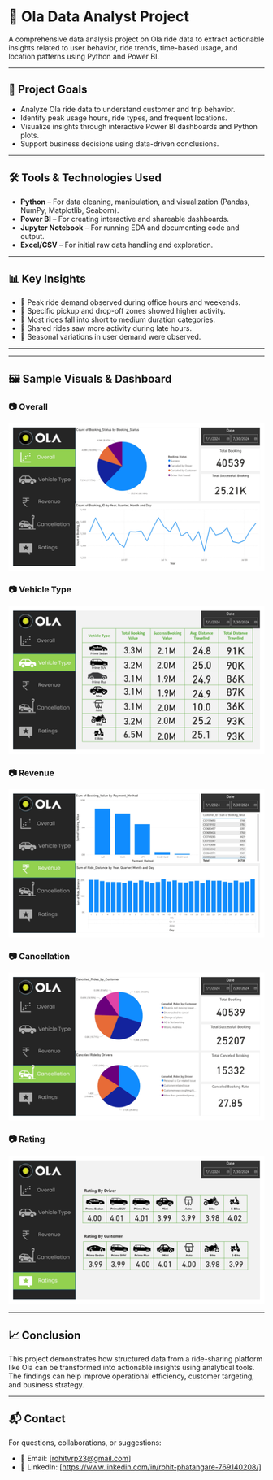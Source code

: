 # 🚕 Ola Data Analyst Project

A comprehensive data analysis project on Ola ride data to extract actionable insights related to user behavior, ride trends, time-based usage, and location patterns using Python and Power BI.

---

## 📌 Project Goals

- Analyze Ola ride data to understand customer and trip behavior.
- Identify peak usage hours, ride types, and frequent locations.
- Visualize insights through interactive Power BI dashboards and Python plots.
- Support business decisions using data-driven conclusions.

---

## 🛠️ Tools & Technologies Used

- **Python** – For data cleaning, manipulation, and visualization (Pandas, NumPy, Matplotlib, Seaborn).
- **Power BI** – For creating interactive and shareable dashboards.
- **Jupyter Notebook** – For running EDA and documenting code and output.
- **Excel/CSV** – For initial raw data handling and exploration.

---

## 📊 Key Insights

- 🔹 Peak ride demand observed during office hours and weekends.
- 🔹 Specific pickup and drop-off zones showed higher activity.
- 🔹 Most rides fall into short to medium duration categories.
- 🔹 Shared rides saw more activity during late hours.
- 🔹 Seasonal variations in user demand were observed.

---

---

## 🖼️ Sample Visuals & Dashboard

### 📷 Overall
![Ride Demand Over Time](https://github.com/RohitPhatangare23/Ola_DataAnalyst/blob/master/DashBoard_Images/OLA_Booking_Dashboard_page-0001.jpg)

### 📷 Vehicle Type
![Pickup Locations](https://github.com/RohitPhatangare23/Ola_DataAnalyst/blob/master/DashBoard_Images/OLA_Booking_Dashboard_page-0002.jpg)

### 📷 Revenue
![Ride Duration](https://github.com/RohitPhatangare23/Ola_DataAnalyst/blob/master/DashBoard_Images/OLA_Booking_Dashboard_page-0003.jpg)

### 📷 Cancellation
![Dashboard Overview](https://github.com/RohitPhatangare23/Ola_DataAnalyst/blob/master/DashBoard_Images/OLA_Booking_Dashboard_page-0004.jpg)

### 📷 Rating
![Ride Types](https://github.com/RohitPhatangare23/Ola_DataAnalyst/blob/master/DashBoard_Images/OLA_Booking_Dashboard_page-0005.jpg)

---

## 📈 Conclusion

This project demonstrates how structured data from a ride-sharing platform like Ola can be transformed into actionable insights using analytical tools. The findings can help improve operational efficiency, customer targeting, and business strategy.

---

## 📬 Contact

For questions, collaborations, or suggestions:

- 📧 Email: [rohitvrp23@gmail.com]
- 💼 LinkedIn: [https://www.linkedin.com/in/rohit-phatangare-769140208/]


